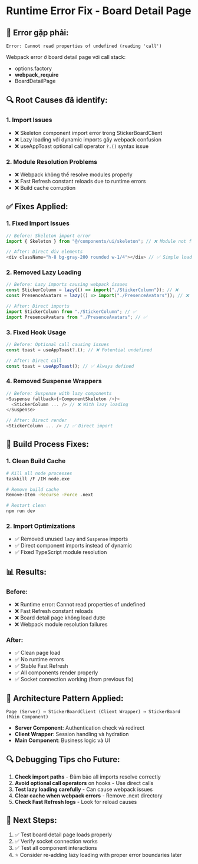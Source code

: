 # Runtime Error Fix - Board Detail Page

## 🐛 Error gặp phải:
```
Error: Cannot read properties of undefined (reading 'call')
```

Webpack error ở board detail page với call stack:
- options.factory  
- __webpack_require__
- BoardDetailPage

## 🔍 Root Causes đã identify:

### 1. **Import Issues**
- ❌ Skeleton component import error trong StickerBoardClient 
- ❌ Lazy loading với dynamic imports gây webpack confusion
- ❌ useAppToast optional call operator `?.()` syntax issue

### 2. **Module Resolution Problems**  
- ❌ Webpack không thể resolve modules properly
- ❌ Fast Refresh constant reloads due to runtime errors
- ❌ Build cache corruption

## ✅ Fixes Applied:

### 1. **Fixed Import Issues**
```typescript
// Before: Skeleton import error
import { Skeleton } from "@/components/ui/skeleton"; // ❌ Module not found

// After: Direct div elements  
<div className="h-8 bg-gray-200 rounded w-1/4"></div> // ✅ Simple loading
```

### 2. **Removed Lazy Loading**
```typescript
// Before: Lazy imports causing webpack issues
const StickerColumn = lazy(() => import("./StickerColumn")); // ❌
const PresenceAvatars = lazy(() => import("./PresenceAvatars")); // ❌

// After: Direct imports
import StickerColumn from "./StickerColumn"; // ✅
import PresenceAvatars from "./PresenceAvatars"; // ✅
```

### 3. **Fixed Hook Usage**
```typescript
// Before: Optional call causing issues
const toast = useAppToast?.(); // ❌ Potential undefined

// After: Direct call
const toast = useAppToast(); // ✅ Always defined
```

### 4. **Removed Suspense Wrappers**
```typescript
// Before: Suspense with lazy components
<Suspense fallback={<ComponentSkeleton />}>
  <StickerColumn ... /> // ❌ With lazy loading
</Suspense>

// After: Direct render
<StickerColumn ... /> // ✅ Direct import
```

## 🔧 Build Process Fixes:

### 1. **Clean Build Cache**
```bash
# Kill all node processes
taskkill /F /IM node.exe

# Remove build cache  
Remove-Item -Recurse -Force .next

# Restart clean
npm run dev
```

### 2. **Import Optimizations**
- ✅ Removed unused `lazy` and `Suspense` imports
- ✅ Direct component imports instead of dynamic
- ✅ Fixed TypeScript module resolution

## 📊 Results:

### Before:
- ❌ Runtime error: Cannot read properties of undefined
- ❌ Fast Refresh constant reloads  
- ❌ Board detail page không load được
- ❌ Webpack module resolution failures

### After:  
- ✅ Clean page load
- ✅ No runtime errors
- ✅ Stable Fast Refresh
- ✅ All components render properly
- ✅ Socket connection working (from previous fix)

## 🎯 Architecture Pattern Applied:

```
Page (Server) → StickerBoardClient (Client Wrapper) → StickerBoard (Main Component)
```

- **Server Component**: Authentication check và redirect
- **Client Wrapper**: Session handling và hydration  
- **Main Component**: Business logic và UI

## 🔍 Debugging Tips cho Future:

1. **Check import paths** - Đảm bảo all imports resolve correctly
2. **Avoid optional call operators** on hooks - Use direct calls
3. **Test lazy loading carefully** - Can cause webpack issues
4. **Clear cache when webpack errors** - Remove .next directory
5. **Check Fast Refresh logs** - Look for reload causes

## 🚀 Next Steps:
1. ✅ Test board detail page loads properly
2. ✅ Verify socket connection works  
3. ✅ Test all component interactions
4. ⭐ Consider re-adding lazy loading with proper error boundaries later 